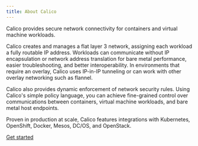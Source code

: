 ```yaml
---
title: About Calico
---
```


Calico provides secure network connectivity for
containers and virtual machine workloads.

Calico creates and manages a flat layer 3 network,
assigning each workload a fully routable IP address.
Workloads can communicate without IP encapsulation
or network address translation for bare metal
performance, easier troubleshooting, and better
interoperability. In environments that require an
overlay, Calico uses IP-in-IP tunneling or can work
with other overlay networking such as flannel.

Calico also provides dynamic enforcement of network
security rules. Using Calico's simple policy language,
you can achieve fine-grained control over communications
between containers, virtual machine workloads, and
bare metal host endpoints.

Proven in production at scale, Calico features
integrations with Kubernetes, OpenShift, Docker,
Mesos, DC/OS, and OpenStack.

<a href="/{{page.version}}/getting-started/" class="btn btn-primary btn-lg">Get started</a>
